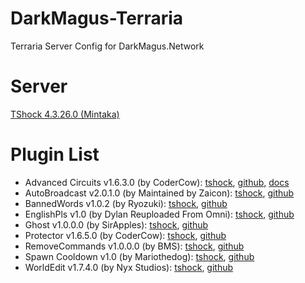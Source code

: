 # DarkMagus-Terraria
Terraria Server Config for DarkMagus.Network

# Server
[TShock 4.3.26.0 (Mintaka)](https://github.com/Pryaxis/TShock/releases)

# Plugin List
* Advanced Circuits v1.6.3.0 (by CoderCow): [tshock](hhttps://tshock.co/xf/index.php?resources/advanced-circuits.192/), [github](https://github.com/CoderCow/AdvancedCircuits-Plugin), [docs](https://docs.google.com/document/d/16bM21SvoxrumdX1ZUnVoutRlK8w8QWEtqLnCJ96Piak/edit#heading=h.e41r3yh2x97t)
* AutoBroadcast v2.0.1.0 (by Maintained by Zaicon): [tshock](https://tshock.co/xf/index.php?resources/autobroadcast.66/), [github](https://github.com/Zaicon/AutoBroadcast)
* BannedWords v1.0.2 (by Ryozuki): [tshock](https://tshock.co/xf/index.php?resources/bannedwords.178/), [github](https://github.com/Ryozuki/BannedWords)
* EnglishPls v1.0 (by Dylan Reuploaded From Omni): [tshock](https://tshock.co/xf/index.php?resources/english-pls-updated.214/), [github](https://github.com/Dylanswaggerino/EnglishPls)
* Ghost v1.0.0.0 (by SirApples): [tshock](https://tshock.co/xf/index.php?resources/ghost-plugin-vanish.217/), [github](https://github.com/DannyDan77/Ghost)
* Protector v1.6.5.0 (by CoderCow): [tshock](https://tshock.co/xf/index.php?resources/protector.190/), [github](https://github.com/CoderCow/Protector-Plugin)
* RemoveCommands v1.0.0.0 (by BMS): [tshock](https://tshock.co/xf/index.php?resources/remove-commands.225/), [github](https://github.com/tanpro260196/RemoveCommands)
* Spawn Cooldown v1.0 (by Mariothedog): [tshock](https://tshock.co/xf/index.php?resources/spawn-cooldown.240/), [github](https://github.com/mariothedog/SpawnCooldown)
* WorldEdit v1.7.4.0 (by Nyx Studios): [tshock](https://tshock.co/xf/index.php?resources/worldedit.186/), [github](https://github.com/NyxStudios/WorldEdit)

